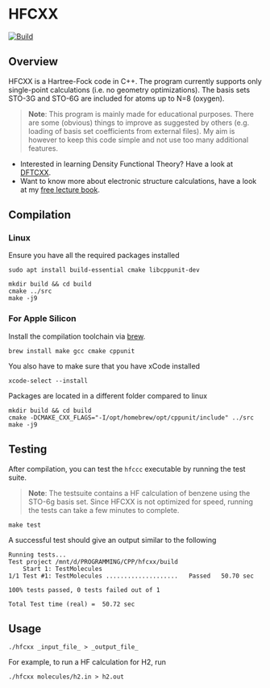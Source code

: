 # HFCXX

[![Build](https://github.com/ifilot/hfcxx/actions/workflows/build.yml/badge.svg)](https://github.com/ifilot/hfcxx/actions/workflows/build.yml)

## Overview

HFCXX is a Hartree-Fock code in C++. The program currently supports only
single-point calculations (i.e. no geometry optimizations). The basis 
sets STO-3G and STO-6G are included for atoms up to N=8 (oxygen). 

> **Note**: This program is mainly made for educational purposes. There are some
> (obvious) things to improve as suggested by others (e.g. loading of basis
> set coefficients from external files). My aim is however to keep this code
> simple and not use too many additional features.

* Interested in learning Density Functional Theory? Have a look at
  [DFTCXX](https://github.com/ifilot/dftcxx).
* Want to know more about electronic structure calculations, have a look at my
  [free lecture book](https://ifilot.pages.tue.nl/elements-of-electronic-structure-theory/).

## Compilation

### Linux

Ensure you have all the required packages installed

```
sudo apt install build-essential cmake libcppunit-dev
```

```
mkdir build && cd build
cmake ../src
make -j9
```

### For Apple Silicon

Install the compilation toolchain via [brew](https://brew.sh/).

```
brew install make gcc cmake cppunit
```

You also have to make sure that you have xCode installed

```
xcode-select --install
```

Packages are located in a different folder compared to linux

```
mkdir build && cd build
cmake -DCMAKE_CXX_FLAGS="-I/opt/homebrew/opt/cppunit/include" ../src
make -j9
```
## Testing

After compilation, you can test the `hfccc` executable by running the 
test suite.

> **Note**: The testsuite contains a HF calculation of benzene using the
> STO-6g basis set. Since HFCXX is not optimized for speed, running the
> tests can take a few minutes to complete.

```
make test
```

A successful test should give an output similar to the following

```
Running tests...
Test project /mnt/d/PROGRAMMING/CPP/hfcxx/build
    Start 1: TestMolecules
1/1 Test #1: TestMolecules ....................   Passed   50.70 sec

100% tests passed, 0 tests failed out of 1

Total Test time (real) =  50.72 sec
```

## Usage

```
./hfcxx _input_file_ > _output_file_
```

For example, to run a HF calculation for H2, run

```
./hfcxx molecules/h2.in > h2.out
```
